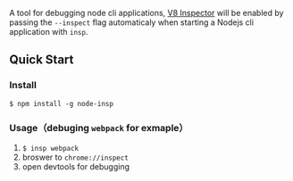 A tool for debugging node cli applications, [V8 Inspector](https://nodejs.org/dist/latest-v10.x/docs/api/debugger.html#debugger_v8_inspector_integration_for_node_js) will be enabled by passing the `--inspect` flag automaticaly when starting a Nodejs cli application with `insp`.

## Quick Start
### Install
`$ npm install -g node-insp`

### Usage（debuging `webpack` for exmaple）
1. `$ insp webpack`
2. broswer to `chrome://inspect`
3. open devtools for debugging
